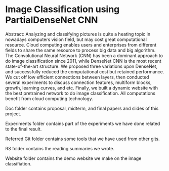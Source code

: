 # Image Classification using PartialDenseNet CNN

Abstract: Analyzing and classifying pictures is quite a heating topic in nowadays computers vision field, but may cost great computational resource. Cloud computing enables users and enterprises from different fields to share the same resource to process big data and big algorithm. The Convolutional Neural Network (CNN) has been a dominant approach to do image classification since 2011, while DenseNet CNN is the most recent state-of-the-art structure. We proposed three variations upon DenseNet, and successfully reduced the computational cost but retained performance. We cut off low efficient connections between layers, then conducted several experiments to discuss connection features, multiform blocks, growth, learning curves, and etc. Finally, we built a dynamic website with the best pretrained network to do image classification. All computations benefit from cloud computing technology.

Doc folder contains proposal, midterm, and final papers and slides of this project.

Experiments folder contains part of the experiments we have done related to the final result.

Referred Git folder contains some tools that we have used from other gits.

RS folder contains the reading summaries we wrote.

Website folder contains the demo website we make on the image classifiation.
